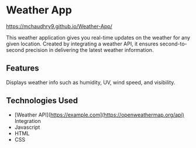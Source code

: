 # Weather App
https://mchaudhry9.github.io/Weather-App/

This weather application gives you real-time updates on the weather for any given location. Created by integrating a weather API, it ensures second-to-second precision in delivering the latest weather information. 

## Features 
Displays weather info such as humidity, UV, wind speed, and visibility.

## Technologies Used
- [Weather API](https://example.com](https://openweathermap.org/api) Integration
- Javascript
- HTML
- CSS
